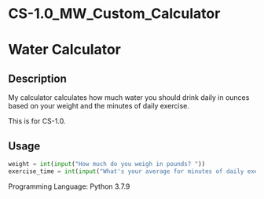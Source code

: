 # CS-1.0_MW_Custom_Calculator
 # Water Calculator
 ## Description

 My calculator calculates how much water you should drink daily in ounces based on your weight and the minutes of daily exercise.

 This is for CS-1.0.

## Usage
```python
weight = int(input("How much do you weigh in pounds? "))                            #Enter your weight in pounds
exercise_time = int(input("What's your average for minutes of daily exercise? "))   #Enter your average minutes of daily exercise
```

 Programming Language: Python 3.7.9
